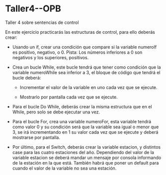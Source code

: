 # Taller4--OPB
Taller 4 sobre sentencias de control

En este ejercicio practicarás las estructuras de control, para ello deberás crear:

- Usando un if, crear una condición que compare si la variable numeroIf es positivo, negativo, o 0.
Pista: Los números inferiores a 0 son negativos y los superiores, positivos.

- Crea un bucle While, este bucle tendrá que tener como condición que la variable numeroWhile sea inferior a 3, el bloque de código que tendrá el bucle deberá:

  * Incrementar el valor de la variable en uno cada vez que se ejecute.

  * Mostrarlo por pantalla cada vez que se ejecute.

- Para el bucle Do While, deberás crear la misma estructura que en el While, pero solo se debe ejecutar una vez.

- Para el bucle For, crea una variable numeroFor, esta variable tendrá como valor 0 y su condición será que la variable sea igual o menor que 3, se irá incrementando en 1 su valor cada vez que se ejecute y deberá mostrarse por pantalla.

- Por último, para el Switch, deberás crear la variable estacion, y distintos case para las cuatro estaciones del año. Dependiendo del valor de la variable estacion se deberá mandar un mensaje por consola informando de la estación en la que está. También habrá que poner un default para cuando el valor de la variable no sea una estación.
